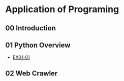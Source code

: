 # Application of Programing

## 00 Introduction

## 01 Python Overview

- [EX01-01](EX01_01加法器.ipynb)

## 02 Web Crawler
